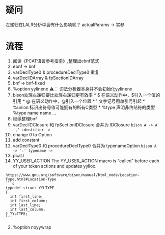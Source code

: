 # 疑问
左递归在LALR分析中会有什么影响呢？
actualParams -> 实参

# 流程
1. 阅读《PCAT语言参考指南》,整理出ebnf范式
2. ebnf -> bnf
  1. varDeclType0 & procedureDeclType0 重复
  2. varDeclIDArray & fpSectionIDArray
3. bnf -> bnf-fixed 
  1. %option yylineno ⚠️： 词法分析器本身并不会初始化yylineno
  2. bison处理左递归要比处理右递归更有效率
    * $ 在语义动作中，$引入一个值的引用
    * @ 在语义动作中，@引入一个位置
    * ' 文字记号用单引号引起
    <!-- * <> 在语义动作的值引用中，可以通过在尖括号中类型名来覆盖默认的值类型。 -->
    * %union 标识出符号值可能拥有的所有C类型
    * %type 声明非终结符的类型 %type <type> name name ...
4. 继续整理bnf
  1. varDeclIDClosure 和 fpSectionIDClosure 合并为 IDClosure
    ```bison
    A -> A ',' identifier
      -> 
    ```
  2. change 0 to Option
  3. add constant
  4. varDeclType0 和 procedureDeclType0 合并为 typenameOption
    ```bison
    A -> ':' typename
      ->
    ```
5. pcat.l
  1. YY_USER_ACTION
    The YY_USER_ACTION macro is "called" before each of your token actions and updates yylloc.

    https://www.gnu.org/software/bison/manual/html_node/Location-Type.html#Location-Type
    ```c
    typedef struct YYLTYPE
    {
      int first_line;
      int first_column;
      int last_line;
      int last_column;
    } YYLTYPE;
    ```
  2. %option noyywrap